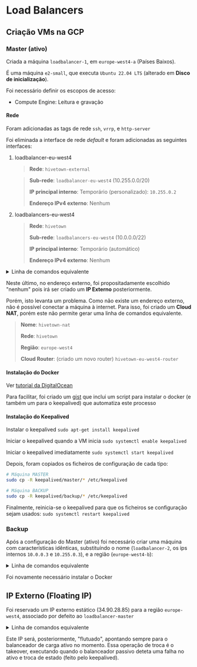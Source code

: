 # Load Balancers

## Criação VMs na GCP

### Master (ativo)

Criada a máquina `loadbalancer-1`, em `europe-west4-a` (Países Baixos).

É uma máquina `e2-small`, que executa `Ubuntu 22.04 LTS` (alterado em **Disco de inicialização**).

Foi necessário definir os escopos de acesso:
- Compute Engine: Leitura e gravação

#### Rede
Foram adicionadas as tags de rede `ssh`, `vrrp`, e `http-server`

Foi eliminada a interface de rede *default* e foram adicionadas as seguintes interfaces:
1. loadbalancer-eu-west4
    > **Rede**: `hivetown-external`

    > **Sub-rede**: `loadbalancer-eu-west4` (10.255.0.0/20)
    > 
    > **IP principal interno**: Temporário (personalizado): `10.255.0.2`
    > 
    > **Endereço IPv4 externo**: Nenhum
2. loadbalancers-eu-west4
    > **Rede**: `hivetown`
    > 
    > **Sub-rede**: `loadbalancers-eu-west4` (10.0.0.0/22)
    > 
    > **IP principal interno**: Temporário (automático)
    > 
    > **Endereço IPv4 externo**: Nenhum

<details>
<summary>Linha de comandos equivalente</summary>

```bash
gcloud compute instances create loadbalancer-1 \
    --project=hivetown \
    --zone=europe-west4-a \
    --machine-type=e2-small \
    --network-interface=private-network-ip=10.255.0.2,subnet=loadbalancer-eu-west4,no-address \
    --network-interface=private-network-ip=10.0.0.2,subnet=loadbalancers-eu-west4,no-address \
    --maintenance-policy=MIGRATE \
    --provisioning-model=STANDARD \
    --service-account=433774389779-compute@developer.gserviceaccount.com \
    --scopes=https://www.googleapis.com/auth/devstorage.read_only,https://www.googleapis.com/auth/compute,https://www.googleapis.com/auth/servicecontrol,https://www.googleapis.com/auth/service.management.readonly,https://www.googleapis.com/auth/logging.write,https://www.googleapis.com/auth/monitoring.write,https://www.googleapis.com/auth/trace.append \
    --tags=ssh,vrrp,http-server \
    --create-disk=auto-delete=yes,boot=yes,device-name=loadbalancer-1,image=projects/ubuntu-os-cloud/global/images/ubuntu-2204-jammy-v20230415,mode=rw,size=10,type=projects/hivetown/zones/europe-west4-a/diskTypes/pd-balanced \
    --no-shielded-secure-boot \
    --shielded-vtpm \
    --shielded-integrity-monitoring \
    --labels=ec-src=vm_add-gcloud \
    --reservation-affinity=any \
    --deletion-protection
```
</details>


Neste último, no endereço externo, foi propositadamente escolhido "nenhum" pois irá ser criado um **IP Externo** posteriormente.

Porém, isto levanta um problema. Como não existe um endereço externo, não é possível conectar a máquina à internet.
Para isso, foi criado um **Cloud NAT**, porém este não permite gerar uma linha de comandos equivalente.
> **Nome**: `hivetown-nat`
> 
> **Rede**: `hivetown`
> 
> **Região**: `europe-west4`
> 
> **Cloud Router**: (criado um novo router) `hivetown-eu-west4-router`

#### Instalação do Docker
Ver [tutorial da DigitalOcean](https://www.digitalocean.com/community/tutorials/how-to-install-and-use-docker-on-ubuntu-20-04#step-1-installing-docker)

Para facilitar, foi criado um [gist](https://gist.github.com/luckspt/844520409d7410d5a7b0e8f153d8e7e0) que inclui um script para instalar o docker (e também um para o keepalived) que automatiza este processo
#### Instalação do Keepalived

Instalar o keepalived
`sudo apt-get install keepalived`

Iniciar o keepalived quando a VM inicia
`sudo systemctl enable keepalived`

Iniciar o keepalived imediatamente
`sudo systemctl start keepalived`

Depois, foram copiados os ficheiros de configuração de cada tipo:
```bash
# Máquina MASTER
sudo cp -R keepalived/master/* /etc/keepalived

# Máquina BACKUP
sudo cp -R keepalived/backup/* /etc/keepalived
```

Finalmente, reinicia-se o keepalived para que os ficheiros se configuração sejam usados:
`sudo systemctl restart keepalived`

### Backup
Após a configuração do Master (ativo) foi necessário criar uma máquina com características idênticas, substituíndo o nome (`loadbalancer-2`, os ips internos `10.0.0.3` e `10.255.0.3`), e a região (`europe-west4-b`):

<details>
<summary>Linha de comandos equivalente</summary>

```bash
gcloud compute instances create loadbalancer-2 \
    --project=hivetown \
    --zone=europe-west4-b \
    --machine-type=e2-small \
    --network-interface=private-network-ip=10.255.0.3,subnet=loadbalancer-eu-west4,no-address \
    --network-interface=private-network-ip=10.0.0.3,subnet=loadbalancers-eu-west4,no-address \
    --maintenance-policy=MIGRATE \
    --provisioning-model=STANDARD \
    --service-account=433774389779-compute@developer.gserviceaccount.com \
    --scopes=https://www.googleapis.com/auth/devstorage.read_only,https://www.googleapis.com/auth/compute,https://www.googleapis.com/auth/servicecontrol,https://www.googleapis.com/auth/service.management.readonly,https://www.googleapis.com/auth/logging.write,https://www.googleapis.com/auth/monitoring.write,https://www.googleapis.com/auth/trace.append \
    --tags=ssh,vrrp,http-server \
    --create-disk=auto-delete=yes,boot=yes,device-name=loadbalancer-2,image=projects/ubuntu-os-cloud/global/images/ubuntu-2204-jammy-v20230415,mode=rw,size=10,type=projects/hivetown/zones/europe-west4-b/diskTypes/pd-balanced \
    --no-shielded-secure-boot \
    --shielded-vtpm \
    --shielded-integrity-monitoring \
    --labels=ec-src=vm_add-gcloud \
    --reservation-affinity=any \
    --deletion-protection
```
</details>

Foi novamente necessário instalar o Docker

## IP Externo (Floating IP)
Foi reservado um IP externo estático (34.90.28.85) para a região `europe-west4`, associado por defeito ao `loadbalancer-master`

<details>
<summary>Linha de comandos equivalente</summary>

```bash
gcloud compute addresses create hivetown-external --project=hivetown --region=europe-west4

gcloud compute instances add-access-config loadbalancer-master --project=hivetown --zone=europe-west4-a --address=34.90.28.85
```
</details>

Este IP será, posteriormente, "flutuado", apontando sempre para o balanceador de carga ativo no momento. Essa operação de troca é o takeover, executando quando o balanceador passivo deteta uma falha no ativo e troca de estado (feito pelo keepalived).
